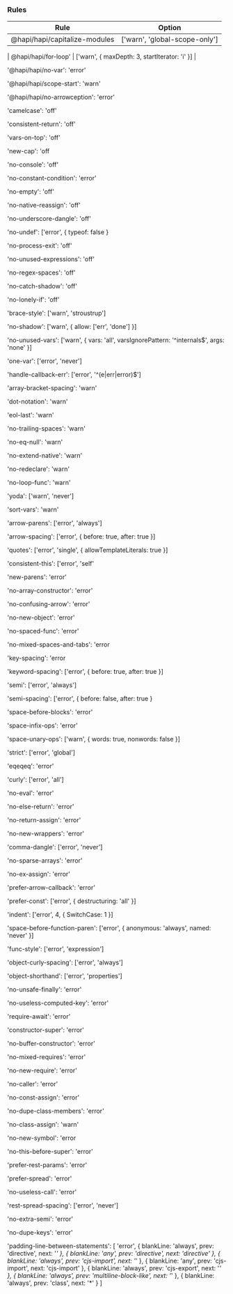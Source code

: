 
### Rules

| Rule | Option |
|------|--------|
| @hapi/hapi/capitalize-modules | ['warn', 'global-scope-only'] |

| @hapi/hapi/for-loop' | ['warn', { maxDepth: 3, startIterator: 'i' }] |

'@hapi/hapi/no-var': 'error'

'@hapi/hapi/scope-start': 'warn'

'@hapi/hapi/no-arrowception': 'error'

'camelcase': 'off'

'consistent-return': 'off'

'vars-on-top': 'off'

'new-cap': 'off

'no-console': 'off'

'no-constant-condition': 'error'

'no-empty': 'off'

'no-native-reassign': 'off'

'no-underscore-dangle': 'off'

'no-undef': ['error', { typeof: false }

'no-process-exit': 'off'

'no-unused-expressions': 'off'

'no-regex-spaces': 'off'

'no-catch-shadow': 'off'

'no-lonely-if': 'off'

'brace-style': ['warn', 'stroustrup']

'no-shadow': ['warn', { allow: ['err', 'done'] }]

'no-unused-vars': ['warn', { vars: 'all', varsIgnorePattern: '^internals$', args: 'none' }]

'one-var': ['error', 'never']

'handle-callback-err': ['error', '^(e|err|error)$']

'array-bracket-spacing': 'warn'

'dot-notation': 'warn'

'eol-last': 'warn'

'no-trailing-spaces': 'warn'

'no-eq-null': 'warn'

'no-extend-native': 'warn'

'no-redeclare': 'warn'

'no-loop-func': 'warn'

'yoda': ['warn', 'never']

'sort-vars': 'warn'

'arrow-parens': ['error', 'always']

'arrow-spacing': ['error', { before: true, after: true }]

'quotes': ['error', 'single', { allowTemplateLiterals: true }]

'consistent-this': ['error', 'self'

'new-parens': 'error'

'no-array-constructor': 'error'

'no-confusing-arrow': 'error'

'no-new-object': 'error'

'no-spaced-func': 'error'

'no-mixed-spaces-and-tabs': 'error

'key-spacing': 'error

'keyword-spacing': ['error', { before: true, after: true }]

'semi': ['error', 'always']

'semi-spacing': ['error', { before: false, after: true }

'space-before-blocks': 'error'

'space-infix-ops': 'error'

'space-unary-ops': ['warn', { words: true, nonwords: false }]

'strict': ['error', 'global']

'eqeqeq': 'error'

'curly': ['error', 'all']

'no-eval': 'error'

'no-else-return': 'error'

'no-return-assign': 'error'

'no-new-wrappers': 'error'

'comma-dangle': ['error', 'never']

'no-sparse-arrays': 'error'

'no-ex-assign': 'error'

'prefer-arrow-callback': 'error'

'prefer-const': ['error', { destructuring: 'all' }]

'indent': ['error', 4, { SwitchCase: 1 }]

'space-before-function-paren': ['error', { anonymous: 'always', named: 'never' }]

'func-style': ['error', 'expression']

'object-curly-spacing': ['error', 'always']

'object-shorthand': ['error', 'properties']

'no-unsafe-finally': 'error'

'no-useless-computed-key': 'error'

'require-await': 'error'

'constructor-super': 'error'

'no-buffer-constructor': 'error'

'no-mixed-requires': 'error'

'no-new-require': 'error'

'no-caller': 'error'

'no-const-assign': 'error'

'no-dupe-class-members': 'error'

'no-class-assign': 'warn'

'no-new-symbol': 'error

'no-this-before-super': 'error'

'prefer-rest-params': 'error'

'prefer-spread': 'error'

'no-useless-call': 'error'

'rest-spread-spacing': ['error', 'never']

'no-extra-semi': 'error'

'no-dupe-keys': 'error'

'padding-line-between-statements': [
    'error',
    { blankLine: 'always', prev: 'directive', next: '*' },
    { blankLine: 'any', prev: 'directive', next: 'directive' },
    { blankLine: 'always', prev: 'cjs-import', next: '*' },
    { blankLine: 'any', prev: 'cjs-import', next: 'cjs-import' },
    { blankLine: 'always', prev: 'cjs-export', next: '*' },
    { blankLine: 'always', prev: 'multiline-block-like', next: '*' },
    { blankLine: 'always', prev: 'class', next: '*' }
]

